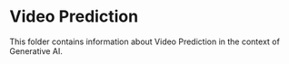 # Video Prediction

This folder contains information about Video Prediction in the context of Generative AI.